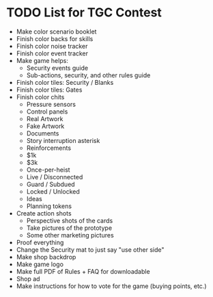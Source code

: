 # TODO List for TGC Contest
* Make color scenario booklet
* Finish color backs for skills
* Finish color noise tracker
* Finish color event tracker
* Make game helps:
  - Security events guide
  - Sub-actions, security, and other rules guide
* Finish color tiles: Security / Blanks
* Finish color tiles: Gates
* Finish color chits
  * Pressure sensors
  * Control panels
  * Real Artwork
  * Fake Artwork
  * Documents
  * Story interruption asterisk
  * Reinforcements
  * $1k
  * $3k
  * Once-per-heist
  * Live / Disconnected
  * Guard / Subdued
  * Locked / Unlocked
  * Ideas
  * Planning tokens
* Create action shots
  * Perspective shots of the cards
  * Take pictures of the prototype
  * Some other marketing pictures
* Proof everything
* Change the Security mat to just say "use other side"
* Make shop backdrop
* Make game logo
* Make full PDF of Rules + FAQ for downloadable
* Shop ad
* Make instructions for how to vote for the game (buying points, etc.)
